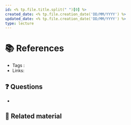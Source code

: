 ```yaml
---
id: <% tp.file.title.split(" ")[0] %>
created_date: <% tp.file.creation_date('DD/MM/YYYY') %>
updated_date: <% tp.file.creation_date('DD/MM/YYYY') %>
type: lecture
---
```


# 📚 References 
- Tags :  
- Links: 

## ❓ Questions
- 

## 🔗 Related material
